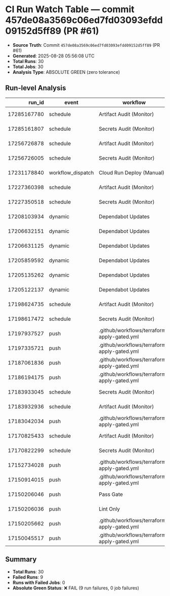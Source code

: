 # CI Run Watch Table — commit 457de08a3569c06ed7fd03093efdd09152d5ff89 (PR #61)

- **Source Truth**: Commit `457de08a3569c06ed7fd03093efdd09152d5ff89` (PR #61)
- **Generated**: 2025-08-28 05:56:08 UTC
- **Total Runs**: 30
- **Total Jobs**: 30
- **Analysis Type**: ABSOLUTE GREEN (zero tolerance)

## Run-level Analysis
| run_id | event | workflow | conclusion | ok_jobs | bad_jobs | createdAt | url |
|-------:|-------|----------|------------|--------:|---------:|-----------|-----|
| 17285167780 | schedule | Artifact Audit (Monitor) | success | 1 | 0 | 2025-08-28T03:45:21Z | https://github.com/Huyen1974/agent-data-test/actions/runs/17285167780 |
| 17285161807 | schedule | Secrets Audit (Monitor) | success | 1 | 0 | 2025-08-28T03:44:56Z | https://github.com/Huyen1974/agent-data-test/actions/runs/17285161807 |
| 17256726878 | schedule | Artifact Audit (Monitor) | success | 1 | 0 | 2025-08-27T03:44:52Z | https://github.com/Huyen1974/agent-data-test/actions/runs/17256726878 |
| 17256726005 | schedule | Secrets Audit (Monitor) | success | 1 | 0 | 2025-08-27T03:44:49Z | https://github.com/Huyen1974/agent-data-test/actions/runs/17256726005 |
| 17231178840 | workflow_dispatch | Cloud Run Deploy (Manual) | success | 1 | 0 | 2025-08-26T07:29:20Z | https://github.com/Huyen1974/agent-data-test/actions/runs/17231178840 |
| 17227360398 | schedule | Artifact Audit (Monitor) | success | 1 | 0 | 2025-08-26T03:49:43Z | https://github.com/Huyen1974/agent-data-test/actions/runs/17227360398 |
| 17227350518 | schedule | Secrets Audit (Monitor) | success | 1 | 0 | 2025-08-26T03:49:01Z | https://github.com/Huyen1974/agent-data-test/actions/runs/17227350518 |
| 17208103934 | dynamic | Dependabot Updates | success | 1 | 0 | 2025-08-25T11:56:36Z | https://github.com/Huyen1974/agent-data-test/actions/runs/17208103934 |
| 17206632151 | dynamic | Dependabot Updates | success | 1 | 0 | 2025-08-25T10:47:56Z | https://github.com/Huyen1974/agent-data-test/actions/runs/17206632151 |
| 17206631125 | dynamic | Dependabot Updates | success | 1 | 0 | 2025-08-25T10:47:53Z | https://github.com/Huyen1974/agent-data-test/actions/runs/17206631125 |
| 17205859592 | dynamic | Dependabot Updates | success | 1 | 0 | 2025-08-25T10:11:43Z | https://github.com/Huyen1974/agent-data-test/actions/runs/17205859592 |
| 17205135262 | dynamic | Dependabot Updates | success | 1 | 0 | 2025-08-25T09:38:39Z | https://github.com/Huyen1974/agent-data-test/actions/runs/17205135262 |
| 17205122137 | dynamic | Dependabot Updates | success | 1 | 0 | 2025-08-25T09:38:03Z | https://github.com/Huyen1974/agent-data-test/actions/runs/17205122137 |
| 17198624735 | schedule | Artifact Audit (Monitor) | success | 1 | 0 | 2025-08-25T03:55:56Z | https://github.com/Huyen1974/agent-data-test/actions/runs/17198624735 |
| 17198617472 | schedule | Secrets Audit (Monitor) | success | 1 | 0 | 2025-08-25T03:55:28Z | https://github.com/Huyen1974/agent-data-test/actions/runs/17198617472 |
| 17197937527 | push | .github/workflows/terraform-apply-gated.yml | failure | 0 | 0 | 2025-08-25T03:05:27Z | https://github.com/Huyen1974/agent-data-test/actions/runs/17197937527 |
| 17197335721 | push | .github/workflows/terraform-apply-gated.yml | failure | 0 | 0 | 2025-08-25T02:22:29Z | https://github.com/Huyen1974/agent-data-test/actions/runs/17197335721 |
| 17187061836 | push | .github/workflows/terraform-apply-gated.yml | failure | 0 | 0 | 2025-08-24T09:36:15Z | https://github.com/Huyen1974/agent-data-test/actions/runs/17187061836 |
| 17186194175 | push | .github/workflows/terraform-apply-gated.yml | failure | 0 | 0 | 2025-08-24T08:07:35Z | https://github.com/Huyen1974/agent-data-test/actions/runs/17186194175 |
| 17183933045 | schedule | Secrets Audit (Monitor) | success | 1 | 0 | 2025-08-24T03:56:38Z | https://github.com/Huyen1974/agent-data-test/actions/runs/17183933045 |
| 17183932936 | schedule | Artifact Audit (Monitor) | success | 1 | 0 | 2025-08-24T03:56:38Z | https://github.com/Huyen1974/agent-data-test/actions/runs/17183932936 |
| 17183042034 | push | .github/workflows/terraform-apply-gated.yml | failure | 0 | 0 | 2025-08-24T02:32:30Z | https://github.com/Huyen1974/agent-data-test/actions/runs/17183042034 |
| 17170825433 | schedule | Artifact Audit (Monitor) | success | 1 | 0 | 2025-08-23T03:45:30Z | https://github.com/Huyen1974/agent-data-test/actions/runs/17170825433 |
| 17170822299 | schedule | Secrets Audit (Monitor) | success | 1 | 0 | 2025-08-23T03:45:07Z | https://github.com/Huyen1974/agent-data-test/actions/runs/17170822299 |
| 17152734028 | push | .github/workflows/terraform-apply-gated.yml | failure | 0 | 0 | 2025-08-22T10:22:32Z | https://github.com/Huyen1974/agent-data-test/actions/runs/17152734028 |
| 17150914015 | push | .github/workflows/terraform-apply-gated.yml | failure | 0 | 0 | 2025-08-22T08:57:56Z | https://github.com/Huyen1974/agent-data-test/actions/runs/17150914015 |
| 17150206046 | push | Pass Gate | success | 1 | 0 | 2025-08-22T08:25:02Z | https://github.com/Huyen1974/agent-data-test/actions/runs/17150206046 |
| 17150206036 | push | Lint Only | success | 10 | 0 | 2025-08-22T08:25:02Z | https://github.com/Huyen1974/agent-data-test/actions/runs/17150206036 |
| 17150205662 | push | .github/workflows/terraform-apply-gated.yml | failure | 0 | 0 | 2025-08-22T08:25:01Z | https://github.com/Huyen1974/agent-data-test/actions/runs/17150205662 |
| 17150045517 | push | .github/workflows/terraform-apply-gated.yml | failure | 0 | 0 | 2025-08-22T08:17:17Z | https://github.com/Huyen1974/agent-data-test/actions/runs/17150045517 |

## Summary
- **Total Runs**: 30
- **Failed Runs**: 9
- **Runs with Failed Jobs**: 0
- **Absolute Green Status**: ❌ FAIL (9 run failures, 0 job failures)
